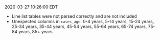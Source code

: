 2020-03-27 10:26:00 EDT


- Line list tables were not parsed correctly and are not included
- Unexpected columns in `cases_age`: 0-4 years, 5-14 years, 15-24 years, 25-34 years, 35-44 years, 45-54 years, 55-64 years, 65-74 years, 75-84 years, 85+ years
